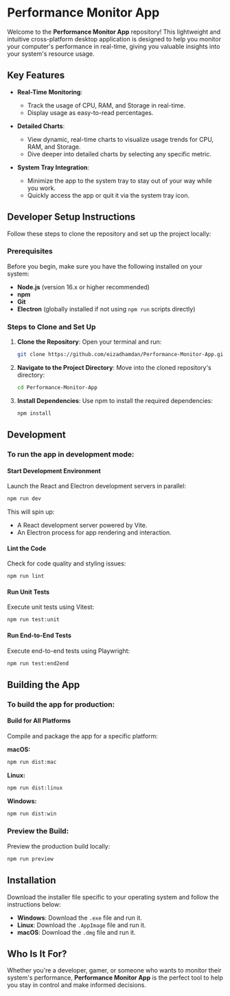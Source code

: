 # Performance Monitor App

Welcome to the **Performance Monitor App** repository! This lightweight and intuitive cross-platform desktop application is designed to help you monitor your computer's performance in real-time, giving you valuable insights into your system's resource usage.

## Key Features

- **Real-Time Monitoring**:

  - Track the usage of CPU, RAM, and Storage in real-time.
  - Display usage as easy-to-read percentages.

- **Detailed Charts**:

  - View dynamic, real-time charts to visualize usage trends for CPU, RAM, and Storage.
  - Dive deeper into detailed charts by selecting any specific metric.

- **System Tray Integration**:
  - Minimize the app to the system tray to stay out of your way while you work.
  - Quickly access the app or quit it via the system tray icon.

## Developer Setup Instructions

Follow these steps to clone the repository and set up the project locally:

### Prerequisites

Before you begin, make sure you have the following installed on your system:

- **Node.js** (version 16.x or higher recommended)
- **npm**
- **Git**
- **Electron** (globally installed if not using `npm run` scripts directly)

### Steps to Clone and Set Up

1. **Clone the Repository**:
   Open your terminal and run:
   ```bash
   git clone https://github.com/eizadhamdan/Performance-Monitor-App.git
   ```
2. **Navigate to the Project Directory**:
   Move into the cloned repository's directory:
   ```bash
   cd Performance-Monitor-App
   ```
3. **Install Dependencies**:
   Use npm to install the required dependencies:
   ```bash
   npm install
   ```

## Development

### To run the app in development mode:

#### Start Development Environment

Launch the React and Electron development servers in parallel:

```bash
npm run dev
```

This will spin up:

- A React development server powered by Vite.
- An Electron process for app rendering and interaction.

#### Lint the Code

Check for code quality and styling issues:

```bash
npm run lint
```

#### Run Unit Tests

Execute unit tests using Vitest:

```bash
npm run test:unit
```

#### Run End-to-End Tests

Execute end-to-end tests using Playwright:

```bash
npm run test:end2end
```

## Building the App

### To build the app for production:

#### Build for All Platforms

Compile and package the app for a specific platform:

**macOS:**

```bash
npm run dist:mac
```

**Linux:**

```bash
npm run dist:linux
```

**Windows:**

```bash
npm run dist:win
```

### Preview the Build:

Preview the production build locally:

```bash
npm run preview
```

## Installation

Download the installer file specific to your operating system and follow the instructions below:

- **Windows**: Download the `.exe` file and run it.
- **Linux**: Download the `.AppImage` file and run it.
- **macOS**: Download the `.dmg` file and run it.

## Who Is It For?

Whether you're a developer, gamer, or someone who wants to monitor their system's performance, **Performance Monitor App** is the perfect tool to help you stay in control and make informed decisions.
